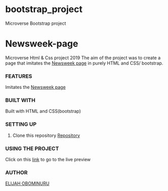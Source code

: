 # bootstrap_project
Microverse Bootstrap project
# Newsweek-page
Microverse Html &amp; Css project 2019
The aim of the project was to create a page that imitates the [Newsweek page](https://www.newsweek.com/) in purely HTML and CSS/ bootstrap. 

### FEATURES
Imitates the [Newsweek page](https://www.newsweek.com/) 


### BUILT WITH
Built with HTML and CSS(bootstrap)


### SETTING UP
1. Clone this repository
    [Repository](https://github.com/Elijahscriptdev/bootstrap_project.git)

### USING THE PROJECT
Click on this [link](hhttps://raw.githack.com/Elijahscriptdev/bootstrap_project/nav_bar/index.html)  to go to the live preview 

### AUTHOR
[ELIJAH OBOMINURU](https://github.com/Elijahscriptdev)
